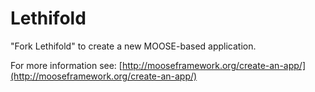 Lethifold
=====

"Fork Lethifold" to create a new MOOSE-based application.

For more information see: [http://mooseframework.org/create-an-app/](http://mooseframework.org/create-an-app/)
